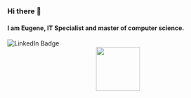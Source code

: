 ### Hi there 👋

<!--
**Numizmat/Numizmat** is a ✨ _special_ ✨ repository because its `README.md` (this file) appears on your GitHub profile.

Here are some ideas to get you started:

- 🔭 I’m currently working on ...
- 🌱 I’m currently learning ...
- 👯 I’m looking to collaborate on ...
- 🤔 I’m looking for help with ...
- 💬 Ask me about ...
- 📫 How to reach me: ...
- 😄 Pronouns: ...
- ⚡ Fun fact: ...
-->

#### I am Eugene, IT Specialist and master of computer science.


<div id="badges">
  <img src="https://img.shields.io/badge/Nebul-Oigen-blue" alt="LinkedIn Badge"/>
</div>



<div id="header" align="center">
  <img src="https://ucarecdn.com/f110f636-d545-4bb4-ab12-206c3bea4f55/" width="100"/>
</div>

